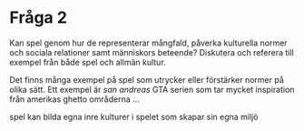 # Fråga 2
Kan spel genom hur de representerar mångfald, påverka kulturella normer och sociala relationer samt människors beteende? Diskutera och referera till exempel från både spel och allmän kultur.

Det finns många exempel på spel som utrycker eller förstärker normer på olika sätt. Ett exempel är _san andreas_ GTA serien som tar mycket inspiration från amerikas ghetto områderna
...

spel kan bilda egna inre kulturer i spelet som skapar sin egna miljö
